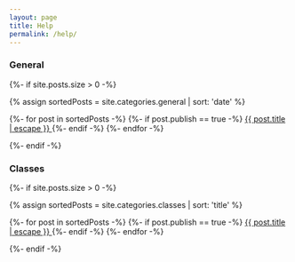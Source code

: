 ```yaml
---
layout: page
title: Help
permalink: /help/
---
```


<div>

<h3 class="help-category">General</h3>

{%- if site.posts.size > 0 -%}

  {% assign sortedPosts = site.categories.general | sort: 'date' %}

  {%- for post in sortedPosts -%}
    {%- if post.publish == true -%}
      <a class="help-link" href="{{ post.url | relative_url }}">
        {{ post.title | escape }}
        </a>
    {%- endif -%}
  {%- endfor -%}

{%- endif -%}  

</div>

<div>

<h3 class="help-category">Classes</h3>

{%- if site.posts.size > 0 -%}

  {% assign sortedPosts = site.categories.classes | sort: 'title' %}

  {%- for post in sortedPosts -%}
    {%- if post.publish == true -%}
      <a class="help-link" href="{{ post.url | relative_url }}">
        {{ post.title | escape }}
        </a>
    {%- endif -%}
  {%- endfor -%}

{%- endif -%}

</div>
